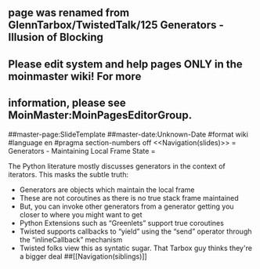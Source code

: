 ## page was renamed from GlennTarbox/TwistedTalk/125 Generators - Illusion of Blocking
## Please edit system and help pages ONLY in the moinmaster wiki! For more
## information, please see MoinMaster:MoinPagesEditorGroup.
##master-page:SlideTemplate
##master-date:Unknown-Date
#format wiki
#language en
#pragma section-numbers off
<<Navigation(slides)>>
= Generators - Maintaining Local Frame State =

The Python literature mostly discusses generators in the context of iterators.  This masks the subtle truth:

 * Generators are objects which maintain the local frame
  * These are not coroutines as there is no true stack frame maintained
  * But, you can invoke other generators from a generator getting you closer to where you might want to get
  * Python Extensions such as &ldquo;Greenlets&rdquo; support true coroutines
 * Twisted supports callbacks to &ldquo;yield&rdquo; using the &ldquo;send&rdquo; operator through the &ldquo;inlineCallback&rdquo; mechanism
  * Twisted folks view this as syntatic sugar.  That Tarbox guy thinks they're a bigger deal
##[[Navigation(siblings)]]
